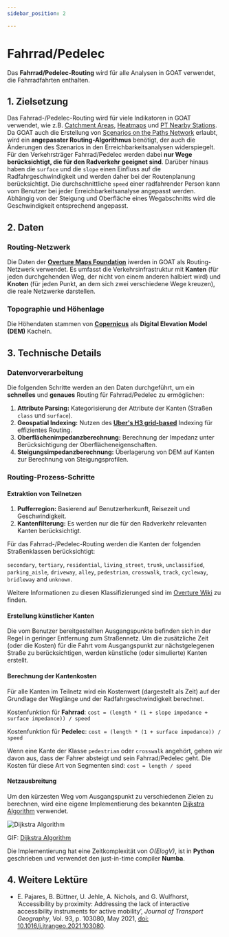 ```yaml
---
sidebar_position: 2

---
```


# Fahrrad/Pedelec


Das **Fahrrad/Pedelec-Routing** wird für alle Analysen in GOAT verwendet, die Fahrradfahrten enthalten. 


 
## 1. Zielsetzung

Das Fahrrad-/Pedelec-Routing wird für viele Indikatoren in GOAT verwendet, wie z.B. [Catchment Areas](../toolbox/accessibility_indicators/catchments "Visit Docs on Catchment Areas"), [Heatmaps](../toolbox/accessibility_indicators/connectivity "Visit Docs on Heatmaps") und [PT Nearby Stations](../toolbox/accessibility_indicators/nearby_stations "Visit Docs on PT Nearby Stations"). Da GOAT auch die Erstellung von [Scenarios on the Paths Network](../scenarios/ways) erlaubt, wird ein **angepasster Routing-Algorithmus** benötigt, der auch die Änderungen des Szenarios in den Erreichbarkeitsanalysen widerspiegelt. Für den Verkehrsträger Fahrrad/Pedelec werden dabei **nur Wege berücksichtigt, die für den Radverkehr geeignet sind**. Darüber hinaus haben die `surface` und die `slope` einen Einfluss auf die Radfahrgeschwindigkeit und werden daher bei der Routenplanung berücksichtigt. Die durchschnittliche `speed` einer radfahrender Person kann vom Benutzer bei jeder Erreichbarkeitsanalyse angepasst werden. Abhängig von der Steigung und Oberfläche eines Wegabschnitts wird die Geschwindigkeit entsprechend angepasst. 


## 2. Daten

### Routing-Netzwerk

Die Daten der **[Overture Maps Foundation](https://overturemaps.org/)** iwerden in GOAT als Routing-Netzwerk verwendet. Es umfasst die Verkehrsinfrastruktur mit **Kanten** (für jeden durchgehenden Weg, der nicht von einem anderen halbiert wird) und **Knoten** (für jeden Punkt, an dem sich zwei verschiedene Wege kreuzen), die reale Netzwerke darstellen.


### Topographie und Höhenlage

Die Höhendaten stammen von **[Copernicus](https://www.copernicus.eu/en)** als **Digital Elevation Model (DEM)** Kacheln.


## 3. Technische Details

### Datenvorverarbeitung

Die folgenden Schritte werden an den Daten durchgeführt, um ein **schnelles** und **genaues** Routing für Fahrrad/Pedelec zu ermöglichen:

 1. **Attribute Parsing:**  Kategorisierung der Attribute der Kanten (Straßen `class` und `surface`).
 2. **Geospatial Indexing:**  Nutzen des **[Uber's H3 grid-based](../further_reading/glossary#h3-grid)** Indexing für effizientes Routing.
 3. **Oberflächenimpedanzberechnung:** Berechnung der Impedanz unter Berücksichtigung der Oberflächeneigenschaften.
 4. **Steigungsimpedanzberechnung:** Überlagerung von DEM auf Kanten zur Berechnung von Steigungsprofilen.


### Routing-Prozess-Schritte

#### Extraktion von Teilnetzen

1. **Pufferregion:** Basierend auf Benutzerherkunft, Reisezeit und Geschwindigkeit.
2. **Kantenfilterung:** Es werden nur die für den Radverkehr relevanten Kanten berücksichtigt.

Für das Fahrrad-/Pedelec-Routing werden die Kanten der folgenden Straßenklassen berücksichtigt:

`secondary`, `tertiary`, `residential`, `living_street`, `trunk`, `unclassified`, `parking_aisle`, `driveway`, `alley`, `pedestrian`, `crosswalk`, `track`, `cycleway`, `bridleway` and `unknown`.

Weitere Informationen zu diesen Klassifizierunged sind im [Overture Wiki](https://docs.overturemaps.org/schema/reference/transportation/segment) zu finden.

#### Erstellung künstlicher Kanten

Die vom Benutzer bereitgestellten Ausgangspunkte befinden sich in der Regel in geringer Entfernung zum Straßennetz. Um die zusätzliche Zeit (oder die Kosten) für die Fahrt vom Ausgangspunkt zur nächstgelegenen Straße zu berücksichtigen, werden künstliche (oder simulierte) Kanten erstellt.

#### Berechnung der Kantenkosten

Für alle Kanten im Teilnetz wird ein Kostenwert (dargestellt als Zeit) auf der Grundlage der Weglänge und der Radfahrgeschwindigkeit berechnet.

Kostenfunktion für **Fahrrad**:
`cost = (length * (1 + slope impedance + surface impedance)) / speed`

Kostenfunktion für **Pedelec**:
`cost = (length * (1 + surface impedance)) / speed`

Wenn eine Kante der Klasse `pedestrian` oder `crosswalk` angehört, gehen wir davon aus, dass der Fahrer absteigt und sein Fahrrad/Pedelec geht. Die Kosten für diese Art von Segmenten sind: `cost = length / speed`

#### Netzausbreitung

Um den kürzesten Weg vom Ausgangspunkt zu verschiedenen Zielen zu berechnen, wird eine eigene Implementierung des bekannten [Dijkstra Algorithm](https://en.wikipedia.org/wiki/Dijkstra%27s_algorithm) verwendet.


<div style={{ display: 'flex', flexDirection: 'column', alignItems: 'center' }}>
  <img src={require('/img/routing/walk/dijkstra.gif').default}  alt="Dijkstra Algorithm" style={{ width: "auto", height: "auto", objectFit: "cover"}}/>
<p style={{ textAlign: 'center' }}>GIF: <a href="https://en.wikipedia.org/wiki/Dijkstra%27s_algorithm">Dijkstra Algorithm</a></p>
</div>


Die Implementierung hat eine Zeitkomplexität von *O(ElogV)*, ist in **Python** geschrieben und verwendet den just-in-time compiler **Numba**.


## 4. Weitere Lektüre

- E. Pajares, B. Büttner, U. Jehle, A. Nichols, and G. Wulfhorst, ‘Accessibility by proximity: Addressing the lack of interactive accessibility instruments for active mobility’, *Journal of Transport Geography*, Vol. 93, p. 103080, May 2021, [doi: 10.1016/j.jtrangeo.2021.103080](https://doi.org/10.1016/j.jtrangeo.2021.103080).
